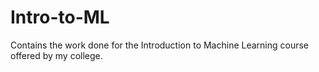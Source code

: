 # Intro-to-ML
Contains the work done for the Introduction to Machine Learning course offered by my college.
